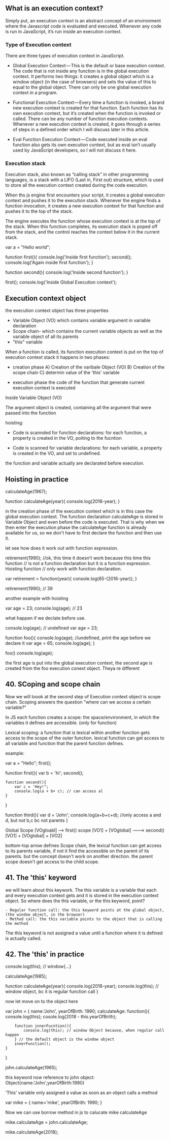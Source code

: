 ## What is an execution context?

Simply put, an execution context is an abstract concept of an environment where the Javascript code is evaluated and executed. Whenever any code is run in JavaScript, it’s run inside an execution context.

### Type of Execution context

There are three types of execution context in JavaScript.

+ Global Execution Context — This is the default or base execution context. The code that is not inside any function is in the global execution context. It performs two things: it creates a global object which is a window object (in the case of browsers) and sets the value of this to equal to the global object. There can only be one global execution context in a program.

+ Functional Execution Context — Every time a function is invoked, a brand new execution context is created for that function. Each function has its own execution context, but it’s created when the function is invoked or called. There can be any number of function execution contexts. Whenever a new execution context is created, it goes through a series of steps in a defined order which I will discuss later in this article.

+ Eval Function Execution Context — Code executed inside an eval function also gets its own execution context, but as eval isn’t usually used by JavaScript developers, so I will not discuss it here.

### Execution stack

Execution stack, also known as “calling stack” in other programming languages, is a stack with a LIFO (Last in, First out) structure, which is used to store all the execution context created during the code execution.

When ths js engine first encounters your script, it creates a global execution context and pushes it to the execution stack. Whenever the engine finds a function invocation, it creates a new execution context for that function and pushes it to the top of the stack. 

The engine executes the function whose execution context is at the top of the stack. When this function completes, its execution stack is poped off from the stack, and the control reaches the context below it in the current stack.

var a = "Hello world";

function first(){
    console.log('Inside first function');
    second();
    console.log('Again inside first function');
}

function second(){
    console.log('Inside second function');
}

first();
console.log('Inside Global Execution context');

## Execution context object

the execution context object has three properties

- Variable Object (VO) which contains variable argument in variable declaration 
- Scope chain- which contains the current variable objects as well as the variable object of all its parents
- "this" variable 

When a function is called, its function execution context is put on the top of execution context stack it happens in two phases:

- creation phase
    A) Creation of the varibale Object (VO)
    B) Creation of the scope chain
    C) determin value of the 'this' variable
    
- execution phase
    the code of the function that generate current execution context is executed
    
Inside Variable Object (VO)

The argument object is created, containing all the argument that were passed into the function

hoisting:

- Code is scannded for function declarations: for each function, a property is created  in the VO, poiting to the fucntion

- Code is scanned for variable declarations: for each variable, a property is created in the VO, and set to undefined.

the function and variable actually are declarated before execution.

## Hoisting in practice


calculateAge(1967);

function calculateAge(year){
    console.log(2018-year);
}

in the creation phase of the execution context which is in this case the global execution context. The function declaration calculateAge is stored in Variable Object and even before the code is executed. That is why when we then enter the execution phase the calculateAge function is already available for us, so we don't have to first declare the function and then use it. 

let see how does it work out with function expression.

retirement(1990); //ok, this time it doesn't work because this time this function   // is not a function declaration but it is a function expression. Hoisting function // only work with function declaration.

var retirement = function(year){
    console.log(65-(2016-year));
}

retirement(1990); // 39


another example with hoisting


var age = 23;
console.log(age); // 23

what happen if we declate before use. 

console.log(age); // undefined
var age = 23;


function foo(){
    console.log(age); //undefined, print the age before we declare it 
    var age = 65;
    console.log(age);
}

foo()
console.log(age);

the first age is put into the global execution context, the second age is created from the foo execution conext object. Theya re different

## 40. SCoping and scope chain

Now we will loook at the second step of Execution context object is scope chain. Scoping answers the question "where can we access a certain variable?"

In JS each function creates a scope: the space/environment, in which the variables it defines are accessible. (only for function)

Lexical scoping: a function that is lexical within another function gets access to the scope of the outer function. lexical function can get access to all variable and function that the parent function defines. 

example:

var a = "Hello";
first();

function first(){
    var b = 'hi';
    second();
    
    function second(){
        var c = 'Hey!";
        console.log(a + b+ c); // can access al
    }
}

function third(){
    var d = 'John';
    console.log(a+b+c+d); //only access a and d, but not b,c bc not parents
}

Global Scope [VOgloabl]
--> first() scope [VO1] + [VOglobal]
    ---> second() [VO1] + [VOglobal] + [VO2]
    
bottom-top arrow defines Scope chain, the lexical function can get access to its parents variable, if not it find the accessible on the parent of its parents. but the concept doesn't work on another direction. the parent scope doesn't get access to the child scope.

## 41. The 'this' keyword

we will learn about this keywork. The this variable is a variable that each and every execution context gets and it is stored in the execution context object. So where does the this variable, or the this keyword, point? 

    - Regular function call: the this keyword points at the global object, (the window object, in the browser)
    - Method call: the this variable points to the object that is calling the method

The this keyword is not assigned a value until a function where it is defined is actually called.

## 42. The 'this' in practice

console.log(this); // window{...}

calculateAge(1985);

function calculateAge(year){
    console.log(2018-year);
    console.log(this); // window object, bc it is regular function call
}

now let move on to the object here

var john = {
    name:'John',
    yearOfBirth: 1990;
    calculateAge: function(){
        console.log(this);
        cosole.log(2018 - this.yearOfBrith);
        
        function innerFucntion(){
            console.log(this); // window Object because, when regular call happen
        } // the default object is the window object
        innerFunction();
    }
}

john.calculateAge(1985);

this keyword now reference to john object: Object{name:'John',yearOfBirth:1990}

'This' variable only assigned a value as soon as an object calls a method 

var mike = {
    name='mike',
    yearOfBrith: 1990;
}

Now we can use borrow method in js to calucate mike calculateAge

mike.calculateAge = john.calculateAge;

mike.calculateAge(2018);
















